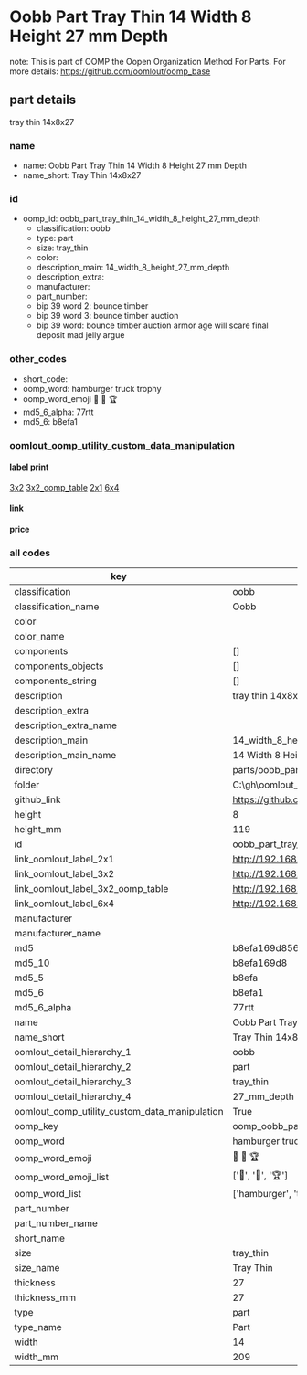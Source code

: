 # Oobb Part Tray Thin 14 Width 8 Height 27 mm Depth  

note: This is part of OOMP the Oopen Organization Method For Parts. For more details: https://github.com/oomlout/oomp_base

##  part details
  



tray thin 14x8x27



### name
* name: Oobb Part Tray Thin 14 Width 8 Height 27 mm Depth
* name_short: Tray Thin 14x8x27 
### id
* oomp_id: oobb_part_tray_thin_14_width_8_height_27_mm_depth
  * classification: oobb
  * type: part
  * size: tray_thin
  * color: 
  * description_main: 14_width_8_height_27_mm_depth
  * description_extra: 
  * manufacturer: 
  * part_number: 
  * bip 39 word 2: bounce timber
  * bip 39 word 3: bounce timber auction
  * bip 39 word: bounce timber auction armor age will scare final deposit mad jelly argue

### other_codes
* short_code: 
* oomp_word: hamburger truck trophy
* oomp_word_emoji :hamburger: :truck: :trophy:
* md5_6_alpha: 77rtt
* md5_6: b8efa1






### oomlout_oomp_utility_custom_data_manipulation
#### label print
[3x2](http://192.168.1.245:1112/?label=oomp%2077rtt)
[3x2_oomp_table](http://192.168.1.108:1112/?label=oomp%2077rtt)
[2x1](http://192.168.1.242:1112/?label=oomp%2077rtt)
[6x4](http://192.168.1.55:1112/?label=oomp%2077rtt)    

#### link

                              

#### price







### all codes 
| key | value |  
| --- | --- |  
| classification | oobb |  
| classification_name | Oobb |  
| color |  |  
| color_name |  |  
| components | [] |  
| components_objects | [] |  
| components_string | [] |  
| description | tray thin 14x8x27 |  
| description_extra |  |  
| description_extra_name |  |  
| description_main | 14_width_8_height_27_mm_depth |  
| description_main_name | 14 Width 8 Height 27 mm Depth |  
| directory | parts/oobb_part_tray_thin_14_width_8_height_27_mm_depth |  
| folder | C:\gh\oomlout_oobb_version_4_generated_parts\parts\oobb_part_tray_thin_14_width_8_height_27_mm_depth |  
| github_link | https://github.com/oomlout/oomlout_oomp_part_src/tree/main/parts/oobb_part_tray_thin_14_width_8_height_27_mm_depth |  
| height | 8 |  
| height_mm | 119 |  
| id | oobb_part_tray_thin_14_width_8_height_27_mm_depth |  
| link_oomlout_label_2x1 | http://192.168.1.242:1112/?label=oomp%2077rtt |  
| link_oomlout_label_3x2 | http://192.168.1.245:1112/?label=oomp%2077rtt |  
| link_oomlout_label_3x2_oomp_table | http://192.168.1.108:1112/?label=oomp%2077rtt |  
| link_oomlout_label_6x4 | http://192.168.1.55:1112/?label=oomp%2077rtt |  
| manufacturer |  |  
| manufacturer_name |  |  
| md5 | b8efa169d856980bec8260be1df888d3 |  
| md5_10 | b8efa169d8 |  
| md5_5 | b8efa |  
| md5_6 | b8efa1 |  
| md5_6_alpha | 77rtt |  
| name | Oobb Part Tray Thin 14 Width 8 Height 27 mm Depth |  
| name_short | Tray Thin 14x8x27  |  
| oomlout_detail_hierarchy_1 | oobb |  
| oomlout_detail_hierarchy_2 | part |  
| oomlout_detail_hierarchy_3 | tray_thin |  
| oomlout_detail_hierarchy_4 | 27_mm_depth |  
| oomlout_oomp_utility_custom_data_manipulation | True |  
| oomp_key | oomp_oobb_part_tray_thin_14_width_8_height_27_mm_depth |  
| oomp_word | hamburger truck trophy |  
| oomp_word_emoji | :hamburger: :truck: :trophy: |  
| oomp_word_emoji_list | [':hamburger:', ':truck:', ':trophy:'] |  
| oomp_word_list | ['hamburger', 'truck', 'trophy'] |  
| part_number |  |  
| part_number_name |  |  
| short_name |  |  
| size | tray_thin |  
| size_name | Tray Thin |  
| thickness | 27 |  
| thickness_mm | 27 |  
| type | part |  
| type_name | Part |  
| width | 14 |  
| width_mm | 209 |  
